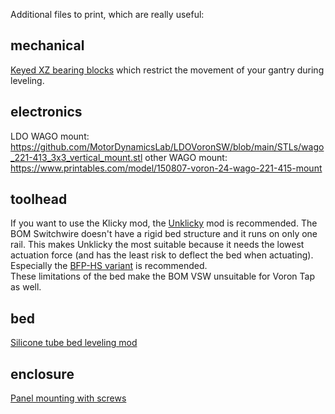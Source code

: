 Additional files to print, which are really useful:

## mechanical
[Keyed XZ bearing blocks](https://github.com/hymness1/Switchwire_Things/tree/main/Z_bearing_blocks_keyed) which restrict the movement of your gantry during leveling.  


## electronics
LDO WAGO mount: https://github.com/MotorDynamicsLab/LDOVoronSW/blob/main/STLs/wago_221-413_3x3_vertical_mount.stl
other WAGO mount: https://www.printables.com/model/150807-voron-24-wago-221-415-mount

## toolhead
If you want to use the Klicky mod, the [Unklicky](https://github.com/majarspeed/Unklicky) mod is recommended. The BOM Switchwire doesn't have a rigid bed structure and it runs on only one rail. This makes Unklicky the most suitable because it needs the lowest actuation force (and has the least risk to deflect the bed when actuating). Especially the [BFP-HS variant](https://github.com/majarspeed/Unklicky/tree/main/Unklicky_Probes/BFP-HS) is recommended.  
These limitations of the bed make the BOM VSW unsuitable for Voron Tap as well.

## bed
[Silicone tube bed leveling mod](https://www.schweinert.com/silicone-bed-level-mod-prusa-mk3/)

## enclosure
[Panel mounting with screws](https://github.com/hymness1/Switchwire_Things/tree/main/VSW_screwed_panel_mounting)

